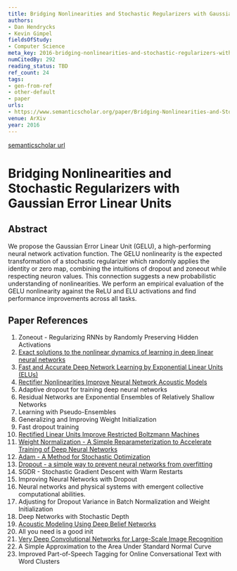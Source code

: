 ```yaml
---
title: Bridging Nonlinearities and Stochastic Regularizers with Gaussian Error Linear Units
authors:
- Dan Hendrycks
- Kevin Gimpel
fieldsOfStudy:
- Computer Science
meta_key: 2016-bridging-nonlinearities-and-stochastic-regularizers-with-gaussian-error-linear-units
numCitedBy: 292
reading_status: TBD
ref_count: 24
tags:
- gen-from-ref
- other-default
- paper
urls:
- https://www.semanticscholar.org/paper/Bridging-Nonlinearities-and-Stochastic-Regularizers-Hendrycks-Gimpel/4361e64f2d12d63476fdc88faf72a0f70d9a2ffb?sort=total-citations
venue: ArXiv
year: 2016
---
```


[semanticscholar url](https://www.semanticscholar.org/paper/Bridging-Nonlinearities-and-Stochastic-Regularizers-Hendrycks-Gimpel/4361e64f2d12d63476fdc88faf72a0f70d9a2ffb?sort=total-citations)

# Bridging Nonlinearities and Stochastic Regularizers with Gaussian Error Linear Units

## Abstract

We propose the Gaussian Error Linear Unit (GELU), a high-performing neural network activation function. The GELU nonlinearity is the expected transformation of a stochastic regularizer which randomly applies the identity or zero map, combining the intuitions of dropout and zoneout while respecting neuron values. This connection suggests a new probabilistic understanding of nonlinearities. We perform an empirical evaluation of the GELU nonlinearity against the ReLU and ELU activations and find performance improvements across all tasks.

## Paper References

1. Zoneout - Regularizing RNNs by Randomly Preserving Hidden Activations
2. [Exact solutions to the nonlinear dynamics of learning in deep linear neural networks](2014-exact-solutions-to-the-nonlinear-dynamics-of-learning-in-deep-linear-neural-networks)
3. [Fast and Accurate Deep Network Learning by Exponential Linear Units (ELUs)](2016-fast-and-accurate-deep-network-learning-by-exponential-linear-units-elus)
4. [Rectifier Nonlinearities Improve Neural Network Acoustic Models](2013-rectifier-nonlinearities-improve-neural-network-acoustic-models)
5. Adaptive dropout for training deep neural networks
6. Residual Networks are Exponential Ensembles of Relatively Shallow Networks
7. Learning with Pseudo-Ensembles
8. Generalizing and Improving Weight Initialization
9. Fast dropout training
10. [Rectified Linear Units Improve Restricted Boltzmann Machines](2010-rectified-linear-units-improve-restricted-boltzmann-machines)
11. [Weight Normalization - A Simple Reparameterization to Accelerate Training of Deep Neural Networks](2016-weight-normalization-a-simple-reparameterization-to-accelerate-training-of-deep-neural-networks)
12. [Adam - A Method for Stochastic Optimization](2015-adam-a-method-for-stochastic-optimization)
13. [Dropout - a simple way to prevent neural networks from overfitting](2014-dropout-a-simple-way-to-prevent-neural-networks-from-overfitting)
14. SGDR - Stochastic Gradient Descent with Warm Restarts
15. Improving Neural Networks with Dropout
16. Neural networks and physical systems with emergent collective computational abilities.
17. Adjusting for Dropout Variance in Batch Normalization and Weight Initialization
18. Deep Networks with Stochastic Depth
19. [Acoustic Modeling Using Deep Belief Networks](2012-acoustic-modeling-using-deep-belief-networks)
20. All you need is a good init
21. [Very Deep Convolutional Networks for Large-Scale Image Recognition](2014-vggnet.md)
22. A Simple Approximation to the Area Under Standard Normal Curve
23. Improved Part-of-Speech Tagging for Online Conversational Text with Word Clusters
